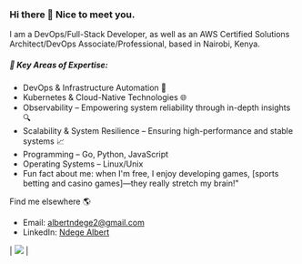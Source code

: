 ### Hi there 👋 Nice to meet you.

I am a DevOps/Full-Stack Developer, as well as an AWS Certified Solutions Architect/DevOps Associate/Professional, based in Nairobi, Kenya.


##### 🚀 Key Areas of Expertise:
- DevOps & Infrastructure Automation 🤖
- Kubernetes & Cloud-Native Technologies 🌐
- Observability – Empowering system reliability through in-depth insights 🔍
- Scalability & System Resilience – Ensuring high-performance and stable systems 📈
- Programming – Go, Python, JavaScript
- Operating Systems – Linux/Unix
- Fun fact about me: when I'm free, I enjoy developing games, [sports betting and casino games]—they really stretch my brain!"

  
Find me elsewhere 🌎

- Email: [albertndege2@gmail.com](mailto:albertndege2@gmail.com)
- LinkedIn: [Ndege Albert](https://www.linkedin.com/in/ndege-albert-136178155/)

| ![](https://quotes-github-readme.vercel.app/api?type=horizontal&theme=radical) |


